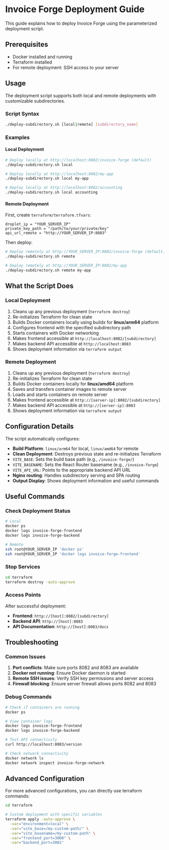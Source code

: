 # Invoice Forge Deployment Guide

This guide explains how to deploy Invoice Forge using the parameterized deployment script.

## Prerequisites

- Docker installed and running
- Terraform installed
- For remote deployment: SSH access to your server

## Usage

The deployment script supports both local and remote deployments with customizable subdirectories.

### Script Syntax

```bash
./deploy-subdirectory.sh [local|remote] [subdirectory_name]
```

### Examples

#### Local Deployment

```bash
# Deploy locally at http://localhost:8082/invoice-forge (default)
./deploy-subdirectory.sh local

# Deploy locally at http://localhost:8082/my-app
./deploy-subdirectory.sh local my-app

# Deploy locally at http://localhost:8082/accounting
./deploy-subdirectory.sh local accounting
```

#### Remote Deployment

First, create `terraform/terraform.tfvars`:

```hcl
droplet_ip = "YOUR_SERVER_IP"
private_key_path = "/path/to/your/private/key"
api_url_remote = "http://YOUR_SERVER_IP:8083"
```

Then deploy:

```bash
# Deploy remotely at http://YOUR_SERVER_IP:8082/invoice-forge (default)
./deploy-subdirectory.sh remote

# Deploy remotely at http://YOUR_SERVER_IP:8082/my-app
./deploy-subdirectory.sh remote my-app
```

## What the Script Does

### Local Deployment
1. Cleans up any previous deployment (`terraform destroy`)
2. Re-initializes Terraform for clean state
3. Builds Docker containers locally using buildx for **linux/arm64** platform
4. Configures frontend with the specified subdirectory path
5. Starts containers with Docker networking
6. Makes frontend accessible at `http://localhost:8082/[subdirectory]`
7. Makes backend API accessible at `http://localhost:8083`
8. Shows deployment information via `terraform output`

### Remote Deployment
1. Cleans up any previous deployment (`terraform destroy`)
2. Re-initializes Terraform for clean state
3. Builds Docker containers locally for **linux/amd64** platform
4. Saves and transfers container images to remote server
5. Loads and starts containers on remote server
6. Makes frontend accessible at `http://[server-ip]:8082/[subdirectory]`
7. Makes backend API accessible at `http://[server-ip]:8083`
8. Shows deployment information via `terraform output`

## Configuration Details

The script automatically configures:
- **Build Platform**: `linux/arm64` for local, `linux/amd64` for remote
- **Clean Deployment**: Destroys previous state and re-initializes Terraform
- `VITE_BASE`: Sets the build base path (e.g., `/invoice-forge/`)
- `VITE_BASENAME`: Sets the React Router basename (e.g., `/invoice-forge`)
- `VITE_API_URL`: Points to the appropriate backend API URL
- **Nginx routing**: Handles subdirectory serving and SPA routing
- **Output Display**: Shows deployment information and useful commands

## Useful Commands

### Check Deployment Status
```bash
# Local
docker ps
docker logs invoice-forge-frontend
docker logs invoice-forge-backend

# Remote
ssh root@YOUR_SERVER_IP 'docker ps'
ssh root@YOUR_SERVER_IP 'docker logs invoice-forge-frontend'
```

### Stop Services
```bash
cd terraform
terraform destroy -auto-approve
```

### Access Points

After successful deployment:

- **Frontend**: `http://[host]:8082/[subdirectory]`
- **Backend API**: `http://[host]:8083`
- **API Documentation**: `http://[host]:8083/docs`

## Troubleshooting

### Common Issues

1. **Port conflicts**: Make sure ports 8082 and 8083 are available
2. **Docker not running**: Ensure Docker daemon is started
3. **Remote SSH issues**: Verify SSH key permissions and server access
4. **Firewall blocking**: Ensure server firewall allows ports 8082 and 8083

### Debug Commands

```bash
# Check if containers are running
docker ps

# View container logs
docker logs invoice-forge-frontend
docker logs invoice-forge-backend

# Test API connectivity
curl http://localhost:8083/version

# Check network connectivity
docker network ls
docker network inspect invoice-forge-network
```

## Advanced Configuration

For more advanced configurations, you can directly use terraform commands:

```bash
cd terraform

# Custom deployment with specific variables
terraform apply -auto-approve \
  -var="environment=local" \
  -var="vite_base=/my-custom-path/" \
  -var="vite_basename=/my-custom-path" \
  -var="frontend_port=3000" \
  -var="backend_port=3001"
``` 